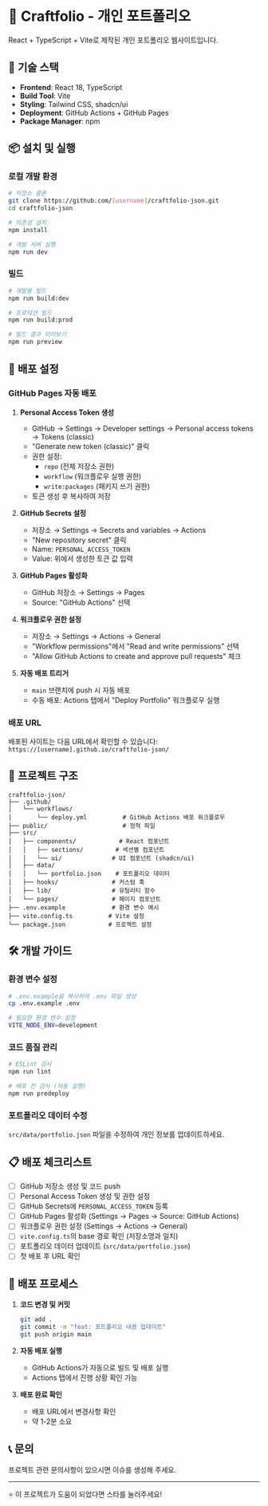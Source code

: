 # 🎨 Craftfolio - 개인 포트폴리오

React + TypeScript + Vite로 제작된 개인 포트폴리오 웹사이트입니다.

## 🚀 기술 스택

- **Frontend**: React 18, TypeScript
- **Build Tool**: Vite
- **Styling**: Tailwind CSS, shadcn/ui
- **Deployment**: GitHub Actions + GitHub Pages
- **Package Manager**: npm

## 📦 설치 및 실행

### 로컬 개발 환경

```bash
# 저장소 클론
git clone https://github.com/[username]/craftfolio-json.git
cd craftfolio-json

# 의존성 설치
npm install

# 개발 서버 실행
npm run dev
```

### 빌드

```bash
# 개발용 빌드
npm run build:dev

# 프로덕션 빌드
npm run build:prod

# 빌드 결과 미리보기
npm run preview
```

## 🔧 배포 설정

### GitHub Pages 자동 배포

1. **Personal Access Token 생성**
   - GitHub → Settings → Developer settings → Personal access tokens → Tokens (classic)
   - "Generate new token (classic)" 클릭
   - 권한 설정:
     - `repo` (전체 저장소 권한)
     - `workflow` (워크플로우 실행 권한)
     - `write:packages` (패키지 쓰기 권한)
   - 토큰 생성 후 복사하여 저장

2. **GitHub Secrets 설정**
   - 저장소 → Settings → Secrets and variables → Actions
   - "New repository secret" 클릭
   - Name: `PERSONAL_ACCESS_TOKEN`
   - Value: 위에서 생성한 토큰 값 입력

3. **GitHub Pages 활성화**
   - GitHub 저장소 → Settings → Pages
   - Source: "GitHub Actions" 선택

4. **워크플로우 권한 설정**
   - 저장소 → Settings → Actions → General
   - "Workflow permissions"에서 "Read and write permissions" 선택
   - "Allow GitHub Actions to create and approve pull requests" 체크

5. **자동 배포 트리거**
   - `main` 브랜치에 push 시 자동 배포
   - 수동 배포: Actions 탭에서 "Deploy Portfolio" 워크플로우 실행

### 배포 URL

배포된 사이트는 다음 URL에서 확인할 수 있습니다:
`https://[username].github.io/craftfolio-json/`

## 📁 프로젝트 구조

```
craftfolio-json/
├── .github/
│   └── workflows/
│       └── deploy.yml          # GitHub Actions 배포 워크플로우
├── public/                     # 정적 파일
├── src/
│   ├── components/            # React 컴포넌트
│   │   ├── sections/         # 섹션별 컴포넌트
│   │   └── ui/              # UI 컴포넌트 (shadcn/ui)
│   ├── data/
│   │   └── portfolio.json    # 포트폴리오 데이터
│   ├── hooks/               # 커스텀 훅
│   ├── lib/                 # 유틸리티 함수
│   └── pages/               # 페이지 컴포넌트
├── .env.example             # 환경 변수 예시
├── vite.config.ts          # Vite 설정
└── package.json            # 프로젝트 설정
```

## 🛠️ 개발 가이드

### 환경 변수 설정

```bash
# .env.example을 복사하여 .env 파일 생성
cp .env.example .env

# 필요한 환경 변수 설정
VITE_NODE_ENV=development
```

### 코드 품질 관리

```bash
# ESLint 검사
npm run lint

# 배포 전 검사 (자동 실행)
npm run predeploy
```

### 포트폴리오 데이터 수정

`src/data/portfolio.json` 파일을 수정하여 개인 정보를 업데이트하세요.

## 📋 배포 체크리스트

- [ ] GitHub 저장소 생성 및 코드 push
- [ ] Personal Access Token 생성 및 권한 설정
- [ ] GitHub Secrets에 `PERSONAL_ACCESS_TOKEN` 등록
- [ ] GitHub Pages 활성화 (Settings → Pages → Source: GitHub Actions)
- [ ] 워크플로우 권한 설정 (Settings → Actions → General)
- [ ] `vite.config.ts`의 base 경로 확인 (저장소명과 일치)
- [ ] 포트폴리오 데이터 업데이트 (`src/data/portfolio.json`)
- [ ] 첫 배포 후 URL 확인

## 🔄 배포 프로세스

1. **코드 변경 및 커밋**
   ```bash
   git add .
   git commit -m "feat: 포트폴리오 내용 업데이트"
   git push origin main
   ```

2. **자동 배포 실행**
   - GitHub Actions가 자동으로 빌드 및 배포 실행
   - Actions 탭에서 진행 상황 확인 가능

3. **배포 완료 확인**
   - 배포 URL에서 변경사항 확인
   - 약 1-2분 소요

## 📞 문의

프로젝트 관련 문의사항이 있으시면 이슈를 생성해 주세요.

---

⭐ 이 프로젝트가 도움이 되었다면 스타를 눌러주세요!